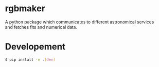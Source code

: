 # rgbmaker
A python package which communicates to different astronomical services and fetches fits and numerical data.

# Developement
```bash
$ pip install -e .[dev]
```